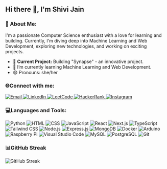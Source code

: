 ## Hi there 👋, I'm Shivi Jain

### 🚀 About Me:
I'm a passionate Computer Science enthusiast with a love for learning and building. Currently, I'm diving deep into Machine Learning and Web Development, exploring new technologies, and working on exciting projects.

- 🔭 **Current Project:** Building "Synapse" - an innovative project.
- 🌱 I’m currently learning Machine Learning and Web Development.
- 😄 Pronouns: she/her

### 🌐Connect with me:
<p>
    <a href="mailto:mj810991@gmail.com">
        <img src="https://img.shields.io/badge/Email-D14836?style=flat-square&logo=gmail&logoColor=white" alt="Email" />
    </a>
    <a href="https://www.linkedin.com/in/shivi-jain-7b1907278/">
        <img src="https://img.shields.io/badge/LinkedIn-0A66C2?style=flat-square&logo=linkedin&logoColor=white" alt="LinkedIn" />
    </a>
    <a href="https://leetcode.com/u/jshivi19/"
>
        <img src="https://img.shields.io/badge/LeetCode-F9D14D?style=flat-square&logo=leetcode&logoColor=black" alt="LeetCode" />
    </a>
    <a href="https://www.hackerrank.com/profile/SHIVI19">
        <img src="https://img.shields.io/badge/HackerRank-2EC866?style=flat-square&logo=hackerrank&logoColor=white" alt="HackerRank" />
    </a>
    <a href="https://www.instagram.com/shivi.jn_19/">
        <img src="https://img.shields.io/badge/Instagram-E4405F?style=flat-square&logo=instagram&logoColor=white" alt="Instagram" />
    </a>
</p>

### 💻Languages and Tools:
<p>
    <img src="https://img.shields.io/badge/Python-3776AB?style=flat-square&logo=python&logoColor=white" alt="Python" />
    <img src="https://img.shields.io/badge/HTML-E34F26?style=flat-square&logo=html5&logoColor=white" alt="HTML" />
    <img src="https://img.shields.io/badge/CSS-1572B6?style=flat-square&logo=css3&logoColor=white" alt="CSS" />
    <img src="https://img.shields.io/badge/JavaScript-F7DF1C?style=flat-square&logo=javascript&logoColor=black" alt="JavaScript" />
    <img src="https://img.shields.io/badge/React-61DAFB?style=flat-square&logo=react&logoColor=black" alt="React" />
    <img src="https://img.shields.io/badge/Next.js-000000?style=flat-square&logo=next.js&logoColor=white" alt="Next.js" />
    <img src="https://img.shields.io/badge/TypeScript-007ACC?style=flat-square&logo=typescript&logoColor=white" alt="TypeScript" />
    <img src
="https://img.shields.io/badge/Tailwind CSS-06B6D4?style=flat-square&logo=tailwind-css&logoColor=white" alt="Tailwind CSS" />
    <img src="https://img.shields.io/badge/Node.js-339933?style=flat-square&logo=node.js&logoColor=white" alt="Node.js" />
    <img src="https://img.shields.io/badge/Express.js-000000?style=flat-square&logo=express&logoColor=white" alt="Express.js" />
    <img src="https://img.shields.io/badge/MongoDB-47A248?style=flat-square&logo=mongodb&logoColor=white" alt="MongoDB" />
    <img src="https://img.shields.io/badge/Docker-2496ED?style=flat-square&logo=docker&logoColor=white" alt="Docker" />
    <img src="https://img.shields.io/badge/Arduino-00979D?style=flat-square&logo=arduino&logoColor=white" alt="Arduino" />
    <img src="https://img.shields.io/badge/Raspberry Pi-C51F4B?style=flat-square&logo=raspberry-pi&logoColor=white" alt="Raspberry Pi" />
    <img src="https://img.shields.io/badge/Visual Studio Code-007ACC?style=flat-square&logo=visual-studio-code&logoColor=white" alt="Visual Studio Code" />
    <img src="https://img.shields.io/badge/MySQL-4479A1?style=flat-square&logo=mysql&logoColor=white" alt="MySQL" />
    <img src="https://img.shields.io/badge/PostgreSQL-4169E1?style=flat-square&logo=postgresql&logoColor=white" alt="PostgreSQL" />
    <img src="https://img.shields.io/badge/Git-F05032?style=flat-square&logo=git&logoColor=white" alt="Git" />
</p>


### 📊GitHub Streak
![GitHub Streak](https://github-readme-streak-stats.herokuapp.com/?user=jshivi19&theme=dark)

<!-- ### Most Used Languages
![Top Languages](https://github-readme-stats.vercel.app/api/top-langs/?username=jshivi19&layout=compact&theme=dark) -->

